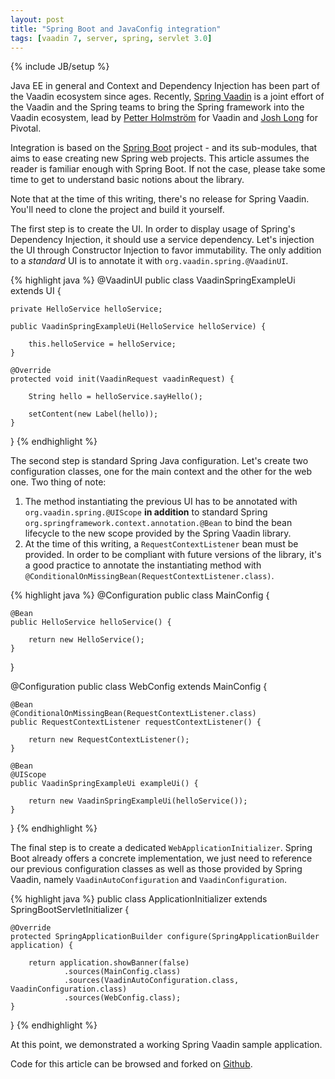 ```yaml
---
layout: post
title: "Spring Boot and JavaConfig integration"
tags: [vaadin 7, server, spring, servlet 3.0]
---
```

{% include JB/setup %}

Java EE in general and Context and Dependency Injection has been part of the Vaadin ecosystem since ages. Recently, [Spring Vaadin](https://github.com/peholmst/vaadin4spring) is a joint effort of the Vaadin and the Spring teams to bring the Spring framework into the Vaadin ecosystem, lead by [Petter Holmström](https://twitter.com/petterholmstrom) for Vaadin and [Josh Long](https://twitter.com/starbuxman) for Pivotal.

Integration is based on the [Spring Boot](http://projects.spring.io/spring-boot/) project - and its sub-modules, that aims to ease creating new Spring web projects. This article assumes the reader is familiar enough with Spring Boot. If not the case, please take some time to get to understand basic notions about the library.

Note that at the time of this writing, there's no release for Spring Vaadin. You'll need to clone the project and build it yourself.

The first step is to create the UI. In order to display usage of Spring's Dependency Injection, it should use a service dependency. Let's injection the UI through Constructor Injection to favor immutability. The only addition to a *standard* UI is to annotate it with `org.vaadin.spring.@VaadinUI`.

{% highlight java %}
@VaadinUI
public class VaadinSpringExampleUi extends UI {

    private HelloService helloService;

    public VaadinSpringExampleUi(HelloService helloService) {

        this.helloService = helloService;
    }

    @Override
    protected void init(VaadinRequest vaadinRequest) {

        String hello = helloService.sayHello();

        setContent(new Label(hello));
    }
}
{% endhighlight %}

The second step is standard Spring Java configuration. Let's create two configuration classes, one for the main context and the other for the web one. Two thing of note:

1. The method instantiating the previous UI has to be annotated with `org.vaadin.spring.@UIScope` **in addition** to standard Spring `org.springframework.context.annotation.@Bean` to bind the bean lifecycle to the new scope provided by the Spring Vaadin library.
2. At the time of this writing, a `RequestContextListener` bean must be provided. In order to be compliant with future versions of the library, it's a good practice to annotate the instantiating method with `@ConditionalOnMissingBean(RequestContextListener.class)`.

{% highlight java %}
@Configuration
public class MainConfig {

    @Bean
    public HelloService helloService() {

        return new HelloService();
    }
}

@Configuration
public class WebConfig extends MainConfig {

    @Bean
    @ConditionalOnMissingBean(RequestContextListener.class)
    public RequestContextListener requestContextListener() {

        return new RequestContextListener();
    }

    @Bean
    @UIScope
    public VaadinSpringExampleUi exampleUi() {

        return new VaadinSpringExampleUi(helloService());
    }
}
{% endhighlight %}

The final step is to create a dedicated `WebApplicationInitializer`. Spring Boot already offers a concrete implementation, we just need to reference our previous configuration classes as well as those provided by Spring Vaadin, namely `VaadinAutoConfiguration` and `VaadinConfiguration`.

{% highlight java %}
public class ApplicationInitializer extends SpringBootServletInitializer {

    @Override
    protected SpringApplicationBuilder configure(SpringApplicationBuilder application) {

        return application.showBanner(false)
                .sources(MainConfig.class)
                .sources(VaadinAutoConfiguration.class, VaadinConfiguration.class)
                .sources(WebConfig.class);
    }
}
{% endhighlight %}

At this point, we demonstrated a working Spring Vaadin sample application.

Code for this article can be browsed and forked on [Github](https://github.com/nfrankel/More-Vaadin/tree/master/springboot-example).








